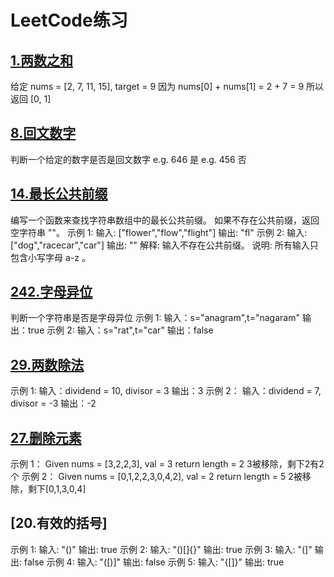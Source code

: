# LeetCode练习
## [1.两数之和](array/TwoSum.java)
给定 nums = [2, 7, 11, 15], target = 9
因为 nums[0] + nums[1] = 2 + 7 = 9
所以返回 [0, 1]
## [8.回文数字](array/palindromicNumber.java)
判断一个给定的数字是否是回文数字
e.g. 646 是
e.g. 456 否
## [14.最长公共前缀](string/LongestCommonPrefix.java)
编写一个函数来查找字符串数组中的最长公共前缀。
如果不存在公共前缀，返回空字符串 ""。
示例 1:
输入: ["flower","flow","flight"]
输出: "fl"
示例 2:
输入: ["dog","racecar","car"]
输出: ""
解释: 输入不存在公共前缀。
说明: 所有输入只包含小写字母 a-z 。
## [242.字母异位](string/ValidAnagram.java)
判断一个字符串是否是字母异位
示例 1:
输入：s="anagram",t="nagaram"
输出：true
示例 2:
输入：s="rat",t="car"
输出：false
## [29.两数除法](binarySearch/DivideTwoInteger.java)
示例 1:
输入：dividend = 10, divisor = 3
输出：3
示例 2：
输入：dividend = 7, divisor = -3
输出：-2
## [27.删除元素](array/RemoveElement.java)
示例 1：
Given nums = [3,2,2,3], val = 3
return length = 2
3被移除，剩下2有2个
示例 2：
Given nums = [0,1,2,2,3,0,4,2], val = 2
return length = 5
2被移除，剩下[0,1,3,0,4]
## [20.有效的括号]
示例 1:
输入: "()"
输出: true
示例 2:
输入: "()[]{}"
输出: true
示例 3:
输入: "(]"
输出: false
示例 4:
输入: "([)]"
输出: false
示例 5:
输入: "{[]}"
输出: true
